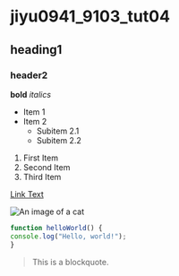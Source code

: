 # jiyu0941_9103_tut04

## heading1
### header2

**bold**
*italics*

- Item 1
- Item 2
  - Subitem 2.1
  - Subitem 2.2
  
1. First Item
2. Second Item
3. Third Item

[Link Text](https://www.google.com
)

![An image of a cat](https://placekitten.com/200/300)

```js
function helloWorld() {
console.log("Hello, world!");
}
```

> This is a blockquote.